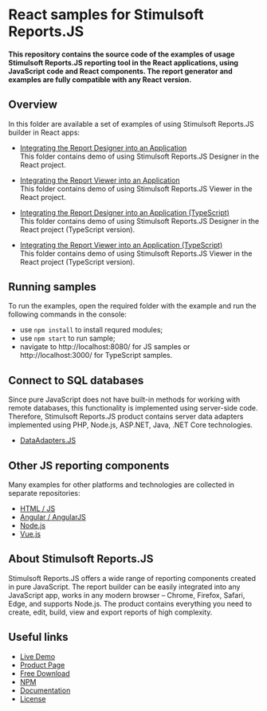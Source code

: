 # React samples for Stimulsoft Reports.JS

#### This repository contains the source code of the examples of usage Stimulsoft Reports.JS reporting tool in the React applications, using JavaScript code and React components. The report generator and examples are fully compatible with any React version.

## Overview
In this folder are available a set of examples of using Stimulsoft Reports.JS builder in React apps:
  
* [Integrating the Report Designer into an Application](https://github.com/stimulsoft/Samples-Reports.JS-for-React/tree/main/Integrating%20the%20Report%20Designer%20into%20an%20Application)  
This folder contains demo of using Stimulsoft Reports.JS Designer in the React project.
  
* [Integrating the Report Viewer into an Application](https://github.com/stimulsoft/Samples-Reports.JS-for-React/tree/main/Integrating%20the%20Report%20Viewer%20into%20an%20Application)  
This folder contains demo of using Stimulsoft Reports.JS Viewer in the React project.
  
* [Integrating the Report Designer into an Application (TypeScript)](https://github.com/stimulsoft/Samples-Reports.JS-for-React/tree/main/Integrating%20the%20Report%20Designer%20into%20an%20Application%20(TypeScript))  
This folder contains demo of using Stimulsoft Reports.JS Designer in the React project (TypeScript version).
  
* [Integrating the Report Viewer into an Application (TypeScript)](https://github.com/stimulsoft/Samples-Reports.JS-for-React/tree/main/Integrating%20the%20Report%20Viewer%20into%20an%20Application%20(TypeScript))  
This folder contains demo of using Stimulsoft Reports.JS Viewer in the React project (TypeScript version).

## Running samples
To run the examples, open the required folder with the example and run the following commands in the console:
* use `npm install` to install requred modules;
* use `npm start` to run sample;
* navigate to http://localhost:8080/ for JS samples or http://localhost:3000/ for TypeScript samples.

## Connect to SQL databases
Since pure JavaScript does not have built-in methods for working with remote databases, this functionality is implemented using server-side code. Therefore, Stimulsoft Reports.JS product contains server data adapters implemented using PHP, Node.js, ASP.NET, Java, .NET Core technologies.
* [DataAdapters.JS](https://github.com/stimulsoft/DataAdapters.JS)

## Other JS reporting components
Many examples for other platforms and technologies are collected in separate repositories:
* [HTML / JS](https://github.com/stimulsoft/Samples-Reports.JS-for-HTML)
* [Angular / AngularJS](https://github.com/stimulsoft/Samples-Reports.JS-for-Angular)
* [Node.js](https://github.com/stimulsoft/Samples-Reports.JS-for-Node.js)
* [Vue.js](https://github.com/stimulsoft/Samples-Reports.JS-for-Vue.js)

## About Stimulsoft Reports.JS
Stimulsoft Reports.JS offers a wide range of reporting components created in pure JavaScript. The report builder can be easily integrated into any JavaScript app, works in any modern browser – Chrome, Firefox, Safari, Edge, and supports Node.js. The product contains everything you need to create, edit, build, view and export reports of high complexity.

## Useful links
* [Live Demo](http://demo.stimulsoft.com/#Js)
* [Product Page](https://www.stimulsoft.com/en/products/reports-js)
* [Free Download](https://www.stimulsoft.com/en/downloads)
* [NPM](https://www.npmjs.com/package/stimulsoft-reports-js)
* [Documentation](https://www.stimulsoft.com/en/documentation/online/programming-manual/index.html?reports_js.htm)
* [License](LICENSE.md)
